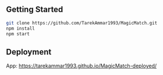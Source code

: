 ## Getting Started

```bash
git clone https://github.com/TarekAmmar1993/MagicMatch.git
npm install
npm start
```
## Deployment 
App: https://tarekammar1993.github.io/MagicMatch-deployed/
